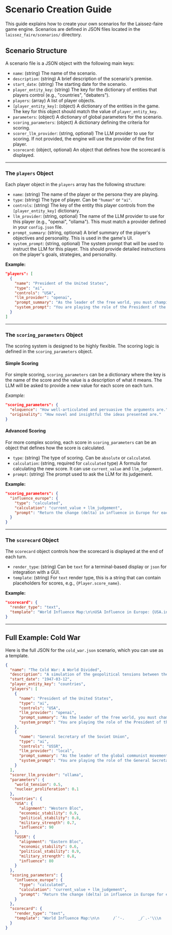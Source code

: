 # Scenario Creation Guide

This guide explains how to create your own scenarios for the Laissez-faire game engine. Scenarios are defined in JSON files located in the `laissez_faire/scenarios/` directory.

## Scenario Structure

A scenario file is a JSON object with the following main keys:

- `name`: (string) The name of the scenario.
- `description`: (string) A brief description of the scenario's premise.
- `start_date`: (string) The starting date for the scenario.
- `player_entity_key`: (string) The key for the dictionary of entities that players control (e.g., "countries", "debaters").
- `players`: (array) A list of player objects.
- `[player_entity_key]`: (object) A dictionary of the entities in the game. The key for this object should match the value of `player_entity_key`.
- `parameters`: (object) A dictionary of global parameters for the scenario.
- `scoring_parameters`: (object) A dictionary defining the criteria for scoring.
- `scorer_llm_provider`: (string, optional) The LLM provider to use for scoring. If not provided, the engine will use the provider of the first player.
- `scorecard`: (object, optional) An object that defines how the scorecard is displayed.

---

### The `players` Object

Each player object in the `players` array has the following structure:

- `name`: (string) The name of the player or the persona they are playing.
- `type`: (string) The type of player. Can be `"human"` or `"ai"`.
- `controls`: (string) The key of the entity this player controls from the `[player_entity_key]` dictionary.
- `llm_provider`: (string, optional) The name of the LLM provider to use for this player (e.g., "openai", "ollama"). This must match a provider defined in your `config.json` file.
- `prompt_summary`: (string, optional) A brief summary of the player's objectives and personality. This is used in the game's UI.
- `system_prompt`: (string, optional) The system prompt that will be used to instruct the LLM for this player. This should provide detailed instructions on the player's goals, strategies, and personality.

**Example:**
```json
"players": [
  {
    "name": "President of the United States",
    "type": "ai",
    "controls": "USA",
    "llm_provider": "openai",
    "prompt_summary": "As the leader of the free world, you must champion democracy and capitalism while containing the spread of communism.",
    "system_prompt": "You are playing the role of the President of the United States in 1947..."
  }
]
```

---

### The `scoring_parameters` Object

The scoring system is designed to be highly flexible. The scoring logic is defined in the `scoring_parameters` object.

#### Simple Scoring

For simple scoring, `scoring_parameters` can be a dictionary where the key is the name of the score and the value is a description of what it means. The LLM will be asked to provide a new value for each score on each turn.

*Example:*
```json
"scoring_parameters": {
  "eloquence": "How well-articulated and persuasive the arguments are.",
  "originality": "How novel and insightful the ideas presented are."
}
```

#### Advanced Scoring

For more complex scoring, each score in `scoring_parameters` can be an object that defines how the score is calculated.

- `type`: (string) The type of scoring. Can be `absolute` or `calculated`.
- `calculation`: (string, required for `calculated` type) A formula for calculating the new score. It can use `current_value` and `llm_judgement`.
- `prompt`: (string) The prompt used to ask the LLM for its judgement.

**Example:**
```json
"scoring_parameters": {
  "influence_europe": {
    "type": "calculated",
    "calculation": "current_value + llm_judgement",
    "prompt": "Return the change (delta) in influence in Europe for each player."
  }
}
```

---

### The `scorecard` Object

The `scorecard` object controls how the scorecard is displayed at the end of each turn.

- `render_type`: (string) Can be `text` for a terminal-based display or `json` for integration with a GUI.
- `template`: (string) For `text` render type, this is a string that can contain placeholders for scores, e.g., `{Player.score_name}`.

**Example:**
```json
"scorecard": {
  "render_type": "text",
  "template": "World Influence Map:\n\nUSA Influence in Europe: {USA.influence_europe}"
}
```

---

## Full Example: Cold War

Here is the full JSON for the `cold_war.json` scenario, which you can use as a template.

```json
{
  "name": "The Cold War: A World Divided",
  "description": "A simulation of the geopolitical tensions between the United States and the Soviet Union in 1947, at the dawn of the Cold War.",
  "start_date": "1947-03-12",
  "player_entity_key": "countries",
  "players": [
    {
      "name": "President of the United States",
      "type": "ai",
      "controls": "USA",
      "llm_provider": "openai",
      "prompt_summary": "As the leader of the free world, you must champion democracy and capitalism while containing the spread of communism. Your goal is to build alliances, provide economic aid to allies, and maintain a strong military to deter Soviet aggression.",
      "system_prompt": "You are playing the role of the President of the United States in 1947. Your primary objective is to contain the global influence of the Soviet Union. You must use a combination of economic, political, and military strategies to achieve this. Key strategies include: 1. The Truman Doctrine: Provide political, military, and economic assistance to all democratic nations under threat from external or internal authoritarian forces. 2. The Marshall Plan: Offer economic aid to help rebuild Western European economies to create stable conditions in which democratic institutions could survive. 3. Covert Operations: Use intelligence agencies to support anti-communist factions and governments. Your personality should be resolute, confident, and statesmanlike. You must project strength and a commitment to democratic values."
    },
    {
      "name": "General Secretary of the Soviet Union",
      "type": "ai",
      "controls": "USSR",
      "llm_provider": "local",
      "prompt_summary": "As the leader of the global communist movement, you must protect the Soviet Union from capitalist encirclement and promote the spread of communism. Your goal is to expand your sphere of influence, support communist parties abroad, and develop your nation's industrial and military might.",
      "system_prompt": "You are playing the role of the General Secretary of the Soviet Union in 1947. Your primary objective is to expand the influence of communism and protect the USSR from the threat of capitalist aggression. You must use a combination of political, economic, and military strategies to achieve this. Key strategies include: 1. Cominform: Solidify Soviet influence over the communist parties of other countries and coordinate their policies. 2. Support for Liberation Movements: Provide aid and support to anti-colonial and communist movements around a wide range of issues. 4. Five-Year Plans: Focus on developing heavy industry and military technology to compete with the West. Your personality should be determined, secretive, and ideologically driven. You must project an image of unwavering strength and commitment to the communist cause."
    }
  ],
  "scorer_llm_provider": "ollama",
  "parameters": {
    "world_tension": 0.5,
    "nuclear_proliferation": 0.1
  },
  "countries": {
    "USA": {
      "alignment": "Western Bloc",
      "economic_stability": 0.9,
      "political_stability": 0.8,
      "military_strength": 0.7,
      "influence": 90
    },
    "USSR": {
      "alignment": "Eastern Bloc",
      "economic_stability": 0.6,
      "political_stability": 0.9,
      "military_strength": 0.8,
      "influence": 80
    }
  },
  "scoring_parameters": {
    "influence_europe": {
      "type": "calculated",
      "calculation": "current_value + llm_judgement",
      "prompt": "Return the change (delta) in influence in Europe for each player."
    }
  },
  "scorecard": {
    "render_type": "text",
    "template": "World Influence Map:\n\n      /`'-.      _/`.-'\\\n     /     `'--...--'`     \\\n    /                       \\\n   /     USA Influence       \\\n  /                           \\\n |     Europe: {USA.influence_europe}   Asia: {USA.influence_asia}    |\n |                           |\n |    Africa: {USA.influence_africa}      |\n |                           |\n |    USSR Influence         |\n |    Europe: {USSR.influence_europe}  Asia: {USSR.influence_asia}   |\n |   Africa: {USSR.influence_africa}       |\n  \\                         /\n   `'-.,_______________,.-'`"
  }
}
```
